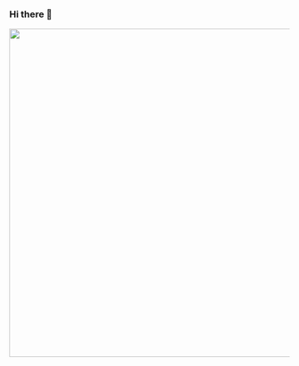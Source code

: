 ### Hi there 👋
<img align = "right" height = "590em" src = "https://raw.githubusercontent.com/gist/RicardoBertolucci/ed3ecce78e21c88617630abb72e7535b/raw/d8dde07442de2b824028f62e758a513420ea8012/Githubcard.svg">
